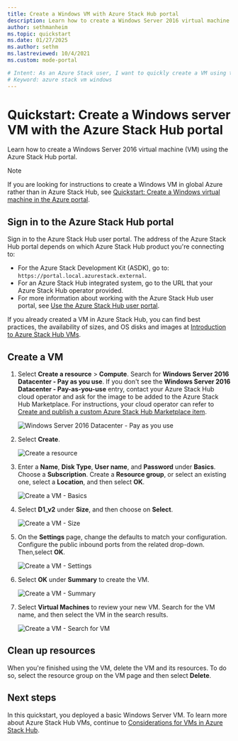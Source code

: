 ```yaml
---
title: Create a Windows VM with Azure Stack Hub portal
description: Learn how to create a Windows Server 2016 virtual machine (VM) with the Azure Stack Hub portal.
author: sethmanheim
ms.topic: quickstart
ms.date: 01/27/2025
ms.author: sethm
ms.lastreviewed: 10/4/2021
ms.custom: mode-portal

# Intent: As an Azure Stack user, I want to quickly create a VM using the Azure Stack portal so I can begin using the VM.
# Keyword: azure stack vm windows
---
```


# Quickstart: Create a Windows server VM with the Azure Stack Hub portal

Learn how to create a Windows Server 2016 virtual machine (VM) using the Azure Stack Hub portal.

> [!NOTE]  
> If you are looking for instructions to create a Windows VM in global Azure rather than in Azure Stack Hub, see [Quickstart: Create a Windows virtual machine in the Azure portal](/azure/virtual-machines/windows/quick-create-portal).

## Sign in to the Azure Stack Hub portal

Sign in to the Azure Stack Hub user portal. The address of the Azure Stack Hub portal depends on which Azure Stack Hub product you're connecting to:

- For the Azure Stack Development Kit (ASDK), go to: `https://portal.local.azurestack.external`.
- For an Azure Stack Hub integrated system, go to the URL that your Azure Stack Hub operator provided.
- For more information about working with the Azure Stack Hub user portal, see [Use the Azure Stack Hub user portal](azure-stack-use-portal.md).

If you already created a VM in Azure Stack Hub, you can find best practices, the availability of sizes, and OS disks and images at [Introduction to Azure Stack Hub VMs](azure-stack-compute-overview.md).

## Create a VM

1. Select **Create a resource** > **Compute**. Search for **Windows Server 2016 Datacenter - Pay as you use**. If you don't see the **Windows Server 2016 Datacenter - Pay-as-you-use** entry, contact your Azure Stack Hub cloud operator and ask for the image to be added to the Azure Stack Hub Marketplace. For instructions, your cloud operator can refer to [Create and publish a custom Azure Stack Hub Marketplace item](../operator/azure-stack-create-and-publish-marketplace-item.md).

   ![Windows Server 2016 Datacenter - Pay as you use](./media/azure-stack-quick-windows-portal/image1a.png)

1. Select **Create**.

   ![Create a resource](./media/azure-stack-quick-windows-portal/image2a.png)

1. Enter a **Name**, **Disk Type**, **User name**, and **Password** under **Basics**. Choose a **Subscription**. Create a **Resource group**, or select an existing one, select a **Location**, and then select **OK**.

   ![Create a VM - Basics](./media/azure-stack-quick-windows-portal/image3a.png)

1. Select **D1_v2** under **Size**,  and then choose on **Select**.

   ![Create a VM - Size](./media/azure-stack-quick-windows-portal/image4a.png)

1. On the **Settings** page, change the defaults to match your configuration. Configure the public inbound ports from the related drop-down. Then,select **OK**.

   ![Create a VM - Settings](./media/azure-stack-quick-windows-portal/image5a.png)

1. Select **OK** under **Summary** to create the VM.

   ![Create a VM - Summary](./media/azure-stack-quick-windows-portal/image6a.png)

1. Select **Virtual Machines** to review your new VM. Search for the VM name, and then select the VM in the search results.

   ![Create a VM - Search for VM](./media/azure-stack-quick-windows-portal/image7a.png)

## Clean up resources

When you're finished using the VM, delete the VM and its resources. To do so, select the resource group on the VM page and then select **Delete**.

## Next steps

In this quickstart, you deployed a basic Windows Server VM. To learn more about Azure Stack Hub VMs, continue to [Considerations for VMs in Azure Stack Hub](azure-stack-vm-considerations.md).
